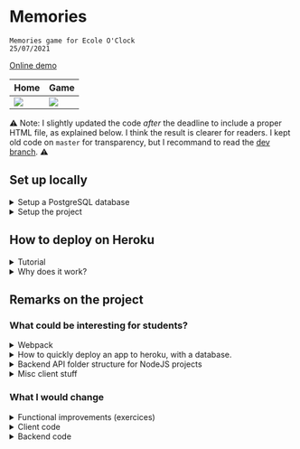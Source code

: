 # Memories

```
Memories game for Ecole O'Clock
25/07/2021
```

[Online demo](https://memories-oclock.herokuapp.com/)

| Home | Game |
| -- | -- |
| ![](https://user-images.githubusercontent.com/18345624/126913267-5f47f156-8aed-40a1-a2b7-4f9458b7ad9f.png)  | ![](https://user-images.githubusercontent.com/18345624/126913265-6cc45d45-3f4b-45b8-8fc3-5bbf9a1f64ef.png)  |

:warning: Note: I slightly updated the code *after* the deadline to include a proper HTML file, as explained below. I think the result is clearer for readers. I kept old code on `master` for transparency, but I recommand to read the [dev branch](https://github.com/Shrakka/memories/tree/dev). :warning:

## Set up locally

<details><summary>
Setup a PostgreSQL database
</summary>

* Install PostgreSQL [cf](https://wiki.postgresql.org/wiki/Homebrew)
* Start PostgreSQL service [cf](https://wiki.postgresql.org/wiki/Homebrew)
* Create a database and a 'statistics' table

```
// In your favorite Terminal

> psql // connect to your local instance via command line interface
> \l   // list all databases in postgresql

> CREATE DATABASE memories;
> \c statistics  // move inside the 'memories' database

> \dt  // show tables in the database
> CREATE TABLE IF NOT EXISTS statistics (
  id SERIAL PRIMARY KEY,
  username VARCHAR(50) NOT NULL,
  completion_time_ms INT NOT NULL
);

> INSERT INTO statistics(username, completion_time_ms)
  VALUES ('YourName', XXXXX); -- Example to set a entry in the table
```

Your database should be good to go for the application.

* Note down your connectionString:
    * `postgresql://<username>:<password>@<host>:<port>/<database_name>`
    * ex: `postgresql://enzo@localhost:5432/memories`

</details>

<details><summary>
Setup the project
</summary>

* Clone repository
* Move into repository: `cd memories`
* Install dependencies: `yarn install` [cf](https://classic.yarnpkg.com/en/docs/install/#mac-stable)
* Create an environment file: `cp .env.example .env` and update the `DATABASE_URL` connection string to your local instance value.
* Compile the client code: `yarn dev:client`
* Start the backend: `yarn dev:backend`

</details>

## How to deploy on Heroku

<details><summary>
Tutorial
</summary>

* Create an account / login to Heroku
* Install the Heroku CLI [cf](https://devcenter.heroku.com/articles/heroku-command-line)
* Install a Postgre Heroku add-on to your project [cf](https://elements.heroku.com/addons/heroku-postgresql): this will provision a Cloud DB for you.
    * In your project Settings tab, you'll find a your DB URL (`connectionString`) in the `Config Vars`, under `DATABASE_URL`
    * It should look like `postgres://dfgsdsdfsdf:9kjhdkfghd8987sdf@ec2-55-74-33-87.eu-west-1.compute.amazonaws.com:5432/dfkgjfdhkgh`
    * Connect via `psql <DATABSE_URL>` and setup the database/table similarly to the local tutorial above.
* Add heroku remote branch (from `memories` folder): `heroku git:remote -a <your_project_name>`
* Push your project: `git push heroku master`
* It's online!

</details>


<details><summary>
Why does it work?
</summary>

* Env file:
    * The NodeJS code in the project is using `process.env.<variable>`.
    * On your local, it's equal to the content of the `.env` file.
    * On Heroku, there exists a similar `.env` file, which you cannot edit, that will point to the right values ('production' node env, open http port, and database URL that you just created)
* Npm scripts:
    * Heroky deploy script automatically search for your `package.json` scripts:
        * It will call the `build` script first => therefore, it will compile the client code.
        * It will then call the `start` script => therefore, the server will start!

</details>

## Remarks on the project

### What could be interesting for students?

<details><summary>
Webpack
</summary>

We're here setting a simple webpack config to:
- compile JS / SASS code into a `dist` folder.
- generate the `html` file within this folder

</details>

<details><summary>
How to quickly deploy an app to heroku, with a database.
</summary>

Cf section above.

</details>

<details><summary>
Backend API folder structure for NodeJS projects
</summary>

* Router ⬇
* Controllers ⬇
* Lib ⬇ (not present here, but wish I had more time)
* Repositories (not present here, but wish I had more time)

</details>

<details><summary>
Misc client stuff
</summary>

* CSS:
    * `media queries` (2 examples)
    * `speudo-elements` (ex `:before`)
    * `flexbox` layout
    * `grid` layout
    * `sass` utils (`for`/`extend`/`use`...)
* JS:
    * `classes` syntax
    * `setTimeout`/`setInterval`
* DOM:
    * `fetch`: (GET / POST syntax)
    * `querySelectors`
    * `events` (we can dispatch our own events!)
    * `eventListeners`
    * `setInterval`/`setTimeout`

</details>

### What I would change

<details><summary>
Functional improvements (exercices)
</summary>

* Easy:
    * Include favicon
    * Limit the number of displayed `statistics`
    * Only display the best `completionTime` of each `userName`
    * Add rounded borders to the `timer`
    * Save the completion date on the backend, display it on the client

* Less easy:
    * Let the user choose between 3 modes for the game: `Easy` (20 cards - 1 minute) `Medium` (28 cards) `Hard` (36 cards)
    * Add Nice flip effect for card clicks: https://www.w3schools.com/howto/howto_css_flip_card.asp
    * Get CA certification for SSL on Heroku (to avoid the `rejectUnauthorized: false` in the code)
    * Have a deployment script to create the DB rather than doing it manually
    * Better handle the express errors
    * Properly close DB Pool on app exit

</details>

<details><summary>
Client code
</summary>

<details><summary>
I missed simple HTML 😭 I had the (weird) idea to completely generate the HTML via webpack and JS. Won't do it ever again.
</summary>

<details><summary>
It would have been simpler (and easier to understand for students - easier to maintain) to create two HTML pages, one for each of the app pages (home < - > game), and include them in the `dist` build via webpack:
</summary>

```
{
  plugins: [
    new HtmlWebpackPlugin({
      template: 'src/index.html'
    })
  ]
}
```

</details>

</details>

<details><summary>
Also, I wanted no redirections between the 2 states: hence I handed everything manually in JS and regenerated the DOM elements
</summary>

=> For that, using a framework (React/Vue) would definitely help. But not sure if it was the idea of the challenge though, so I skipped that too.

</details>

<details><summary>
Use complete MVC
</summary>

Normally the model dispatch an event for the controller to update the view. Here the controller does everything.

</details>

</details>


<details><summary>
Backend code
</summary>

* Tests!! There are super exciting to create, and not long to setup
* Create `lib` and `repository` layers
* Error middleware

</details>
